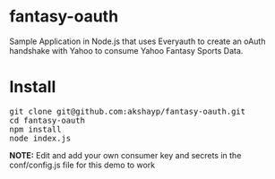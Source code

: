 fantasy-oauth
=============

Sample Application in Node.js that uses Everyauth to create an oAuth handshake with Yahoo to consume Yahoo Fantasy Sports Data.

# Install
<pre>
git clone git@github.com:akshayp/fantasy-oauth.git
cd fantasy-oauth
npm install
node index.js
</pre>

**NOTE:** Edit and add your own consumer key and secrets in the conf/config.js file for this demo to work